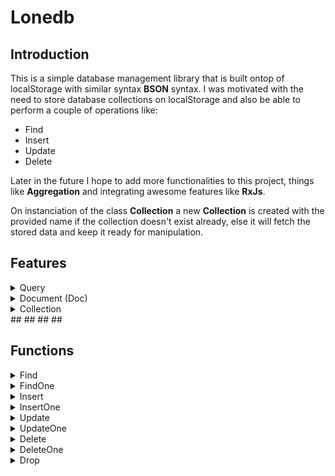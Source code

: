 # Lonedb #

## Introduction ##
This is a simple database management library that is built ontop of localStorage with similar syntax **BSON** syntax.
I was motivated with the need to store database collections on localStorage and also be able to perform a couple of operations like: 
- Find
- Insert
- Update
- Delete

Later in the future I hope to add more functionalities to this project, things like **Aggregation** and integrating awesome features like **RxJs**.

On instanciation of the class **Collection** a new **Collection** is created with the provided name if the collection doesn't exist already, else it will fetch the stored data and keep it ready for manipulation.

## ##
## ##

## Features ##
<details>
    <summary>Query</summary>
    <span>This is a bson containing the parameters to be used to search through the collection</span>
</details>
<details>
    <summary>Document (Doc)</summary>
    <span>This is a bson containing the data to be stored or updated</span>
    <span>This is a single data point(Like row in relational database)</span>
</details>
<details>
    <summary>Collection</summary>
    <span>This a group of documents(Like the Table in relational database)</span>
</details>
## ##
## ##

## Functions ##
<details>
    <summary>Find</summary>
    <span>
        <p>Call find(query: [])</p>
        <p>Returns a list of documents that matches the query</p>
    </span>
</details>
<details>
    <summary>FindOne</summary>
    <span>
        <p>Call findOne(query: any)</p>
        <p>Returns either undefined or the first document that matches the query</p>
    </span>
</details>
<details>
    <summary>Insert</summary>
    <span>
        <p>Call insert(doc: [])</p>
        <p>Returns the saved list documents, with the _id</p>
    </span>
</details>
<details>
    <summary>InsertOne</summary>
    <span>
        <p>Call insertOne(doc: any)</p>
        <p>Returns the saved document, with the _id</p>
    </span>
</details>
<details>
    <summary>Update</summary>
    <span>
        <p>Call update(query: any, doc: any)</p>
        <p>Update all documents that matches the query</p>
        <p>Returns the status of the operation and the number of affected documents</p>
    </span>
</details>
<details>
    <summary>UpdateOne</summary>
    <span>
        <p>Call updateOne(query: any, doc: any)</p>
        <p>Update the first document that match the query</p>
        <p>Returns the status of the operation and the number of affected documents which is 1</p>
    </span>
</details>
<details>
    <summary>Delete</summary>
    <span>
        <p>Call delete(query: any)</p>
        <p>Delete all documents that matches the query</p>
        <p>Returns the status of the operation and the number of affected documents</p>
    </span>
</details>
<details>
    <summary>DeleteOne</summary>
    <span>
        <p>Call deleteOne(doc: any)</p>
        <p>Delete the first document that match the query</p>
        <p>Returns the status of the operation and the number of affected documents which is 1</p>
    </span>
</details>
<details>
    <summary>Drop</summary>
    <span>
        <p>Call drop(name: string)</p>
        <p>Delete the entire collection</p>
    </span>
</details>